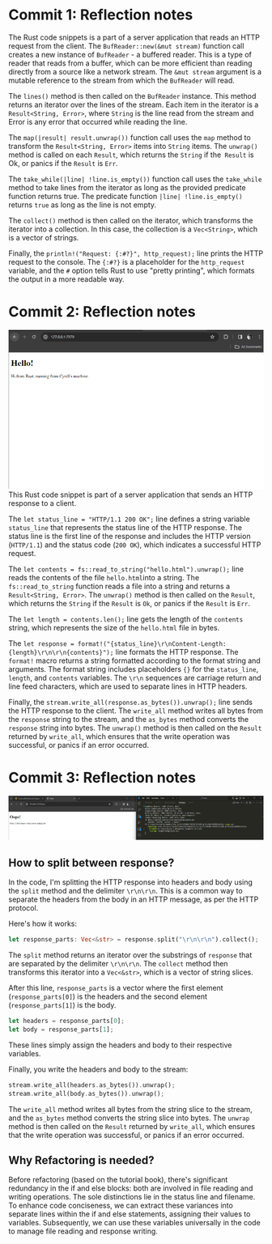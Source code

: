 # Commit 1: Reflection notes
The Rust code snippets is a part of a server application that reads an HTTP request from the client. 
The `BufReader::new(&mut stream)` function call creates a new instance of `BufReader` - a buffered reader. This is a type of reader that reads from a buffer, which can be more efficient than reading directly from a source like a network stream. The `&mut stream` argument is a mutable reference to the stream from which the `BufReader` will read.

The `lines()` method is then called on the `BufReader` instance. This method returns an iterator over the lines of the stream. Each item in the iterator is a `Result<String, Error>`, where `String` is the line read from the stream and Error is any error that occurred while reading the line.

The `map(|result| result.unwrap())` function call uses the `map` method to transform the `Result<String, Error>` items into `String` items. The `unwrap()` method is called on each `Result`, which returns the `String` if the` Result` is Ok, or panics if the `Result` is `Err`.

The `take_while(|line| !line.is_empty())` function call uses the `take_while` method to take lines from the iterator as long as the provided predicate function returns true. The predicate function `|line| !line.is_empty()` returns `true` as long as the line is not empty.

The `collect()` method is then called on the iterator, which transforms the iterator into a collection. In this case, the collection is a `Vec<String>`, which is a vector of strings.

Finally, the `println!("Request: {:#?}", http_request);` line prints the HTTP request to the console. The `{:#?}` is a placeholder for the `http_request` variable, and the `#` option tells Rust to use "pretty printing", which formats the output in a more readable way.

# Commit 2: Reflection notes
![Commit 2 screen capture](/assets/commit2.png)
This Rust code snippet is part of a server application that sends an HTTP response to a client.

The `let status_line = "HTTP/1.1 200 OK";` line defines a string variable `status_line` that represents the status line of the HTTP response. The status line is the first line of the response and includes the HTTP version (`HTTP/1.1`) and the status code (`200 OK`), which indicates a successful HTTP request.

The `let contents = fs::read_to_string("hello.html").unwrap();` line reads the contents of the file `hello.html`into a string. The `fs::read_to_string` function reads a file into a string and returns a `Result<String, Error>`. The `unwrap()` method is then called on the `Result`, which returns the `String` if the `Result` is `Ok`, or panics if the `Result` is `Err`.

The `let length = contents.len();` line gets the length of the `contents` string, which represents the size of the `hello.html` file in bytes.

The `let response = format!("{status_line}\r\nContent-Length: {length}\r\n\r\n{contents}");` line formats the HTTP response. The `format!` macro returns a string formatted according to the format string and arguments. The format string includes placeholders `{}` for the `status_line`, `length`, and `contents` variables. The `\r\n` sequences are carriage return and line feed characters, which are used to separate lines in HTTP headers.

Finally, the `stream.write_all(response.as_bytes()).unwrap();` line sends the HTTP response to the client. The `write_all` method writes all bytes from the `response` string to the stream, and the `as_bytes` method converts the `response` string into bytes. The `unwrap()` method is then called on the `Result` returned by `write_all`, which ensures that the write operation was successful, or panics if an error occurred.

# Commit 3: Reflection notes
![Commit 2 screen capture](/assets/commit3.png)
## How to split between response? 
In the code, I'm splitting the HTTP response into headers and body using the `split` method and the delimiter `\r\n\r\n`. This is a common way to separate the headers from the body in an HTTP message, as per the HTTP protocol.

Here's how it works:

```rust
let response_parts: Vec<&str> = response.split("\r\n\r\n").collect();
```

The `split` method returns an iterator over the substrings of `response` that are separated by the delimiter `\r\n\r\n`. The `collect` method then transforms this iterator into a `Vec<&str>`, which is a vector of string slices.

After this line, `response_parts` is a vector where the first element (`response_parts[0]`) is the headers and the second element (`response_parts[1]`) is the body.

```rust
let headers = response_parts[0];
let body = response_parts[1];
```

These lines simply assign the headers and body to their respective variables.

Finally, you write the headers and body to the stream:

```rust
stream.write_all(headers.as_bytes()).unwrap();
stream.write_all(body.as_bytes()).unwrap();
```

The `write_all` method writes all bytes from the string slice to the stream, and the `as_bytes` method converts the string slice into bytes. The `unwrap` method is then called on the `Result` returned by `write_all`, which ensures that the write operation was successful, or panics if an error occurred.

## Why Refactoring is needed? 
Before refactoring (based on the tutorial book), there's significant redundancy in the if and else blocks: both are involved in file reading and writing operations. The sole distinctions lie in the status line and filename. To enhance code conciseness, we can extract these variances into separate lines within the if and else statements, assigning their values to variables. Subsequently, we can use these variables universally in the code to manage file reading and response writing.